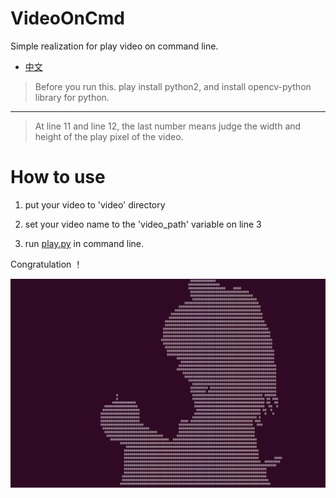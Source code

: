 # VideoOnCmd
Simple realization for play video on command line.

* [中文](./zh-cn.md)

> Before you run this. play install python2, and install opencv-python library for python.
-------------
> At line 11 and line 12, the last number means judge the width and height of the play pixel of the video.

# How to use

1. put your video to 'video' directory

2. set your video name to the 'video_path' variable on line 3

2. run [play.py](./play.py) in command line.

Congratulation ！

![avator](./BadApple.png)
